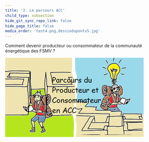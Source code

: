 ```yaml
---
title: '3. Le parcours ACC'
child_type: subsection
hide_git_sync_repo_link: false
hide_page_title: false
media_order: 'test4.png,dessindupontv5.jpg'
---
```


Comment devenir producteur ou consommateur de la communauté énergétique des FSMV ?

![test4](test4.png "Le parcours de l'ACC")